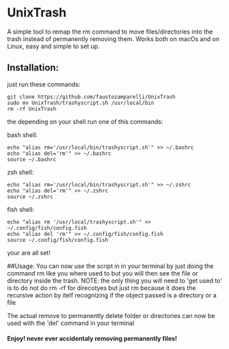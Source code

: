 # UnixTrash
A simple tool to remap the rm command to move files/directories into the trash instead of permanently removing them.
Works both on macOs and on Linux, easy and simple to set up.

## Installation:
just run these commands:
```shell
git clone https://github.com/faustozamparelli/UnixTrash
sudo mv UnixTrash/trashyscript.sh /usr/local/bin
rm -rf UnixTrash
```
the depending on your shell run one of this commands:

bash shell:
```shell
echo "alias rm='/usr/local/bin/trashyscript.sh'" >> ~/.bashrc
echo "alias del='rm'" >> ~/.bashrc
source ~/.bashrc
```
zsh shell:
```shell
echo "alias rm='/usr/local/bin/trashyscript.sh'" >> ~/.zshrc
echo "alias del='rm'" >> ~/.zshrc
source ~/.zshrc
```
fish shell:
```shell
echo "alias rm '/usr/local/trashyscript.sh'" >> ~/.config/fish/config.fish
echo "alias del 'rm'" >> ~/.config/fish/config.fish
source ~/.config/fish/config.fish
```
your are all set!

##Usage:
You can now use the script in in your terminal by just doing the command rm like you where used to but you will then see the file or directory inside the trash.
NOTE: the only thing you will need to 'get used to' is to do not do rm -rf for direcotyes but just rm because it does the recursive action by itelf recognizing if the object passed is a directory or a file

The actual remove to permanently delete folder or directories can now be used with the 'del' command in your terminal

#### Enjoy! never ever accidentaly removing permanently files!









